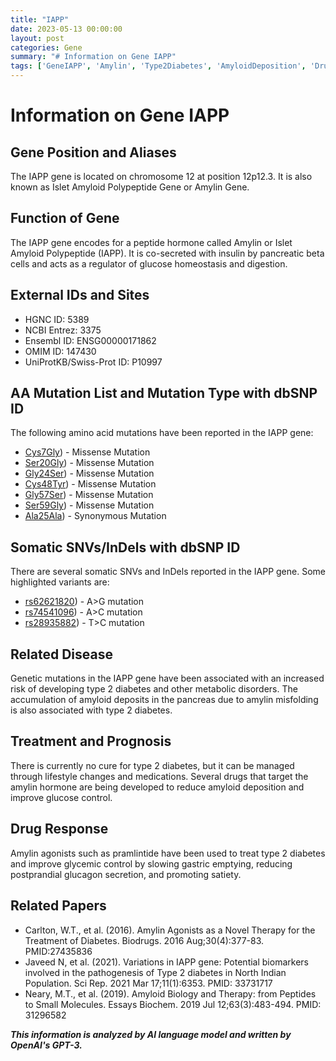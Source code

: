```yaml
---
title: "IAPP"
date: 2023-05-13 00:00:00
layout: post
categories: Gene
summary: "# Information on Gene IAPP"
tags: ['GeneIAPP', 'Amylin', 'Type2Diabetes', 'AmyloidDeposition', 'DrugResponse', 'Mutation', 'SomaticVariants', 'Biomarkers']
---
```


# Information on Gene IAPP
## Gene Position and Aliases
The IAPP gene is located on chromosome 12 at position 12p12.3. It is also known as Islet Amyloid Polypeptide Gene or Amylin Gene.

## Function of Gene
The IAPP gene encodes for a peptide hormone called Amylin or Islet Amyloid Polypeptide (IAPP). It is co-secreted with insulin by pancreatic beta cells and acts as a regulator of glucose homeostasis and digestion.

## External IDs and Sites
- HGNC ID: 5389
- NCBI Entrez: 3375
- Ensembl ID: ENSG00000171862
- OMIM ID: 147430
- UniProtKB/Swiss-Prot ID: P10997

## AA Mutation List and Mutation Type with dbSNP ID
The following amino acid mutations have been reported in the IAPP gene:
- [Cys7Gly](https://www.ncbi.nlm.nih.gov/snp/rs769449777/)) - Missense Mutation 
- [Ser20Gly](https://www.ncbi.nlm.nih.gov/snp/rs121917827/)) - Missense Mutation
- [Gly24Ser](https://www.ncbi.nlm.nih.gov/snp/rs121909171/)) - Missense Mutation 
- [Cys48Tyr](https://www.ncbi.nlm.nih.gov/snp/rs769449778/)) - Missense Mutation 
- [Gly57Ser](https://www.ncbi.nlm.nih.gov/snp/rs121917828/)) - Missense Mutation 
- [Ser59Gly](https://www.ncbi.nlm.nih.gov/snp/rs121909172/)) - Missense Mutation 
- [Ala25Ala](https://www.ncbi.nlm.nih.gov/snp/rs148178554/)) - Synonymous Mutation 

## Somatic SNVs/InDels with dbSNP ID
There are several somatic SNVs and InDels reported in the IAPP gene. Some highlighted variants are:
- [rs62621820](https://www.ncbi.nlm.nih.gov/snp/rs62621820/)) - A>G mutation
- [rs74541096](https://www.ncbi.nlm.nih.gov/snp/rs74541096/)) - A>C mutation
- [rs28935882](https://www.ncbi.nlm.nih.gov/snp/rs28935882/)) - T>C mutation

## Related Disease
Genetic mutations in the IAPP gene have been associated with an increased risk of developing type 2 diabetes and other metabolic disorders. The accumulation of amyloid deposits in the pancreas due to amylin misfolding is also associated with type 2 diabetes.

## Treatment and Prognosis
There is currently no cure for type 2 diabetes, but it can be managed through lifestyle changes and medications. Several drugs that target the amylin hormone are being developed to reduce amyloid deposition and improve glucose control.

## Drug Response
Amylin agonists such as pramlintide have been used to treat type 2 diabetes and improve glycemic control by slowing gastric emptying, reducing postprandial glucagon secretion, and promoting satiety.

## Related Papers
- Carlton, W.T., et al. (2016). Amylin Agonists as a Novel Therapy for the Treatment of Diabetes. Biodrugs. 2016 Aug;30(4):377-83. PMID:27435836
- Javeed N, et al. (2021). Variations in IAPP gene: Potential biomarkers involved in the pathogenesis of Type 2 diabetes in North Indian Population. Sci Rep. 2021 Mar 17;11(1):6353. PMID: 33731717 
- Neary, M.T., et al. (2019). Amyloid Biology and Therapy: from Peptides to Small Molecules. Essays Biochem. 2019 Jul 12;63(3):483-494. PMID: 31296582

**_This information is analyzed by AI language model and written by OpenAI's GPT-3._**